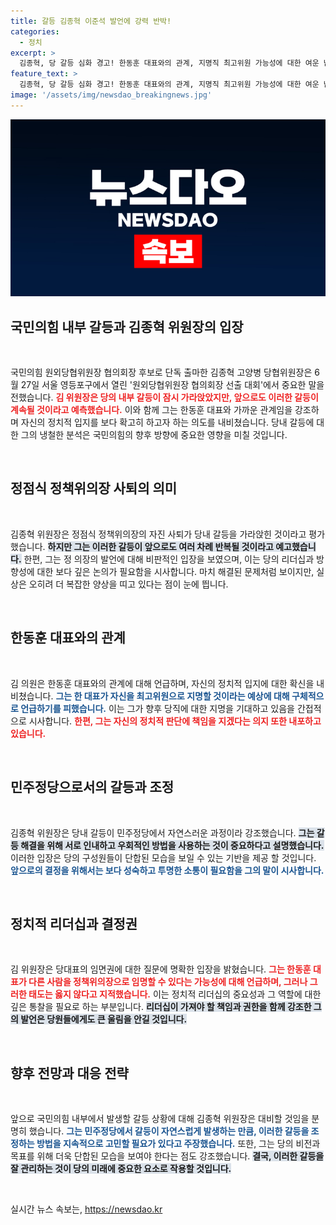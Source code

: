 ```yaml
---
title: 갈등 김종혁 이준석 발언에 강력 반박!
categories:
  - 정치
excerpt: >
  김종혁, 당 갈등 심화 경고! 한동훈 대표와의 관계, 지명직 최고위원 가능성에 대한 여운 남겨! 클릭하고 싶게 만드는 정치의 이면을 들여다보세요!
feature_text: >
  김종혁, 당 갈등 심화 경고! 한동훈 대표와의 관계, 지명직 최고위원 가능성에 대한 여운 남겨! 클릭하고 싶게 만드는 정치의 이면을 들여다보세요!
image: '/assets/img/newsdao_breakingnews.jpg'
---
```


<p><img src="/assets/img/newsdao_breakingnews.jpg" alt="ontimetimes 속보" /></p>

<h2 data-ke-size="size26">국민의힘 내부 갈등과 김종혁 위원장의 입장</h2>

<p data-ke-size="size16">&nbsp;</p>

<p>국민의힘 원외당협위원장 협의회장 후보로 단독 출마한 김종혁 고양병 당협위원장은 6월 27일 서울 영등포구에서 열린 '원외당협위원장 협의회장 선출 대회'에서 중요한 말을 전했습니다. <b><span style="color: #ee2323;">김 위원장은 당의 내부 갈등이 잠시 가라앉았지만, 앞으로도 이러한 갈등이 계속될 것이라고 예측했습니다.</span></b> 이와 함께 그는 한동훈 대표와 가까운 관계임을 강조하며 자신의 정치적 입지를 보다 확고히 하고자 하는 의도를 내비쳤습니다. 당내 갈등에 대한 그의 냉철한 분석은 국민의힘의 향후 방향에 중요한 영향을 미칠 것입니다.</p>

<p data-ke-size="size16">&nbsp;</p>

<h2 data-ke-size="size26">정점식 정책위의장 사퇴의 의미</h2>

<p data-ke-size="size16">&nbsp;</p>

<p>김종혁 위원장은 정점식 정책위의장의 자진 사퇴가 당내 갈등을 가라앉힌 것이라고 평가했습니다. <b><span style="background-color: #21538527;">하지만 그는 이러한 갈등이 앞으로도 여러 차례 반복될 것이라고 예고했습니다.</span></b> 한편, 그는 정 의장의 발언에 대해 비판적인 입장을 보였으며, 이는 당의 리더십과 방향성에 대한 보다 깊은 논의가 필요함을 시사합니다. 마치 해결된 문제처럼 보이지만, 실상은 오히려 더 복잡한 양상을 띠고 있다는 점이 눈에 띕니다.</p>

<p data-ke-size="size16">&nbsp;</p>

<h2 data-ke-size="size26">한동훈 대표와의 관계</h2>

<p data-ke-size="size16">&nbsp;</p>

<p>김 의원은 한동훈 대표와의 관계에 대해 언급하며, 자신의 정치적 입지에 대한 확신을 내비쳤습니다. <b><span style="color: #1a5490;">그는 한 대표가 자신을 최고위원으로 지명할 것이라는 예상에 대해 구체적으로 언급하기를 피했습니다.</span></b> 이는 그가 향후 당직에 대한 지명을 기대하고 있음을 간접적으로 시사합니다. <b><span style="color: #ee2323;">한편, 그는 자신의 정치적 판단에 책임을 지겠다는 의지 또한 내포하고 있습니다.</span></b></p>

<p data-ke-size="size16">&nbsp;</p>

<h2 data-ke-size="size26">민주정당으로서의 갈등과 조정</h2>

<p data-ke-size="size16">&nbsp;</p>

<p>김종혁 위원장은 당내 갈등이 민주정당에서 자연스러운 과정이라 강조했습니다. <b><span style="background-color: #21538527;">그는 갈등 해결을 위해 서로 인내하고 우회적인 방법을 사용하는 것이 중요하다고 설명했습니다.</span></b> 이러한 입장은 당의 구성원들이 단합된 모습을 보일 수 있는 기반을 제공 할 것입니다. <b><span style="color: #1a5490;">앞으로의 결정을 위해서는 보다 성숙하고 투명한 소통이 필요함을 그의 말이 시사합니다.</span></b></p>

<p data-ke-size="size16">&nbsp;</p>

<h2 data-ke-size="size26">정치적 리더십과 결정권</h2>

<p data-ke-size="size16">&nbsp;</p>

<p>김 위원장은 당대표의 임면권에 대한 질문에 명확한 입장을 밝혔습니다. <b><span style="color: #ee2323;">그는 한동훈 대표가 다른 사람을 정책위의장으로 임명할 수 있다는 가능성에 대해 언급하며, 그러나 그러한 태도는 옳지 않다고 지적했습니다.</span></b> 이는 정치적 리더십의 중요성과 그 역할에 대한 깊은 통찰을 필요로 하는 부분입니다. <b><span style="background-color: #21538527;">리더십이 가져야 할 책임과 권한을 함께 강조한 그의 발언은 당원들에게도 큰 울림을 안길 것입니다.</span></b></p>

<p data-ke-size="size16">&nbsp;</p>

<h2 data-ke-size="size26">향후 전망과 대응 전략</h2>

<p data-ke-size="size16">&nbsp;</p>

<p>앞으로 국민의힘 내부에서 발생할 갈등 상황에 대해 김종혁 위원장은 대비할 것임을 분명히 했습니다. <b><span style="color: #1a5490;">그는 민주정당에서 갈등이 자연스럽게 발생하는 만큼, 이러한 갈등을 조정하는 방법을 지속적으로 고민할 필요가 있다고 주장했습니다.</span></b> 또한, 그는 당의 비전과 목표를 위해 더욱 단합된 모습을 보여야 한다는 점도 강조했습니다. <b><span style="background-color: #21538527;">결국, 이러한 갈등을 잘 관리하는 것이 당의 미래에 중요한 요소로 작용할 것입니다.</span></b> </p>

<p data-ke-size="size16">&nbsp;</p>
실시간 뉴스 속보는, <a href="https://newsdao.kr" rel="dofollow">https://newsdao.kr</a>



